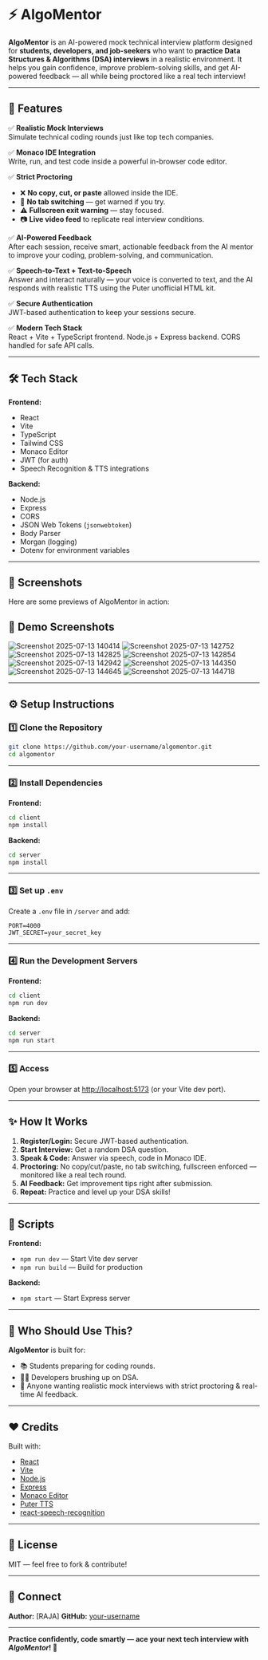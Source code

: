 # ⚡️ AlgoMentor

**AlgoMentor** is an AI-powered mock technical interview platform designed for **students, developers, and job-seekers** who want to **practice Data Structures & Algorithms (DSA) interviews** in a realistic environment. It helps you gain confidence, improve problem-solving skills, and get AI-powered feedback — all while being proctored like a real tech interview!

---

## 🚀 Features

✅ **Realistic Mock Interviews**  
Simulate technical coding rounds just like top tech companies.

✅ **Monaco IDE Integration**  
Write, run, and test code inside a powerful in-browser code editor.

✅ **Strict Proctoring**  
- ❌ **No copy, cut, or paste** allowed inside the IDE.
- 🚫 **No tab switching** — get warned if you try.
- ⚠️ **Fullscreen exit warning** — stay focused.
- 📷 **Live video feed** to replicate real interview conditions.

✅ **AI-Powered Feedback**  
After each session, receive smart, actionable feedback from the AI mentor to improve your coding, problem-solving, and communication.

✅ **Speech-to-Text + Text-to-Speech**  
Answer and interact naturally — your voice is converted to text, and the AI responds with realistic TTS using the Puter unofficial HTML kit.

✅ **Secure Authentication**  
JWT-based authentication to keep your sessions secure.

✅ **Modern Tech Stack**  
React + Vite + TypeScript frontend. Node.js + Express backend. CORS handled for safe API calls.

---

## 🛠️ Tech Stack

**Frontend:**
- React
- Vite
- TypeScript
- Tailwind CSS
- Monaco Editor
- JWT (for auth)
- Speech Recognition & TTS integrations

**Backend:**
- Node.js
- Express
- CORS
- JSON Web Tokens (`jsonwebtoken`)
- Body Parser
- Morgan (logging)
- Dotenv for environment variables

---

## 📸 Screenshots

Here are some previews of AlgoMentor in action:

## 📸 Demo Screenshots

![Screenshot 2025-07-13 140414](images/Screenshot202025-07-1320140414.png)
![Screenshot 2025-07-13 142752](images/Screenshot202025-07-1320142752.png)
![Screenshot 2025-07-13 142825](images/Screenshot202025-07-1320142825.png)
![Screenshot 2025-07-13 142854](images/Screenshot202025-07-1320142854.png)
![Screenshot 2025-07-13 142942](images/Screenshot202025-07-1320142942.png)
![Screenshot 2025-07-13 144350](images/Screenshot202025-07-1320144350.png)
![Screenshot 2025-07-13 144645](images/Screenshot202025-07-1320144645.png)
![Screenshot 2025-07-13 144718](images/Screenshot202025-07-1320144718.png)




---

## ⚙️ Setup Instructions

### 1️⃣ Clone the Repository
```bash
git clone https://github.com/your-username/algomentor.git
cd algomentor
````

---

### 2️⃣ Install Dependencies

**Frontend:**

```bash
cd client
npm install
```

**Backend:**

```bash
cd server
npm install
```

---

### 3️⃣ Set up `.env`

Create a `.env` file in `/server` and add:

```env
PORT=4000
JWT_SECRET=your_secret_key
```

---

### 4️⃣ Run the Development Servers

**Frontend:**

```bash
cd client
npm run dev
```

**Backend:**

```bash
cd server
npm run start
```

---

### 5️⃣ Access

Open your browser at [http://localhost:5173](http://localhost:5173) (or your Vite dev port).

---

## ✨ How It Works

1. **Register/Login:** Secure JWT-based authentication.
2. **Start Interview:** Get a random DSA question.
3. **Speak & Code:** Answer via speech, code in Monaco IDE.
4. **Proctoring:** No copy/cut/paste, no tab switching, fullscreen enforced — monitored like a real tech round.
5. **AI Feedback:** Get improvement tips right after submission.
6. **Repeat:** Practice and level up your DSA skills!

---

## 📜 Scripts

**Frontend:**

* `npm run dev` — Start Vite dev server
* `npm run build` — Build for production

**Backend:**

* `npm start` — Start Express server

---

## 📢 Who Should Use This?

**AlgoMentor** is built for:

* 📚 Students preparing for coding rounds.
* 👨‍💻 Developers brushing up on DSA.
* 🎯 Anyone wanting realistic mock interviews with strict proctoring & real-time AI feedback.

---

## ❤️ Credits

Built with:

* [React](https://react.dev/)
* [Vite](https://vitejs.dev/)
* [Node.js](https://nodejs.org/)
* [Express](https://expressjs.com/)
* [Monaco Editor](https://microsoft.github.io/monaco-editor/)
* [Puter TTS](https://puter.com/)
* [react-speech-recognition](https://www.npmjs.com/package/react-speech-recognition)

---

## 📄 License

MIT — feel free to fork & contribute!

---

## 🔗 Connect

**Author:** \[RAJA]
**GitHub:** [your-username](https://github.com/rajaXcodes)

---

**Practice confidently, code smartly — ace your next tech interview with *AlgoMentor*! 🚀**

```
